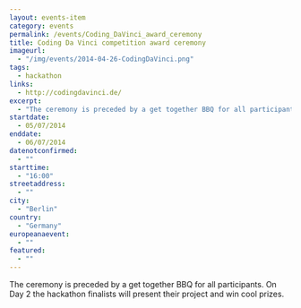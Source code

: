 ```yaml
---
layout: events-item
category: events
permalink: /events/Coding_DaVinci_award_ceremony
title: Coding Da Vinci competition award ceremony
imageurl: 
  - "/img/events/2014-04-26-CodingDaVinci.png"
tags: 
  - hackathon
links:
  - http://codingdavinci.de/
excerpt:
  - "The ceremony is preceded by a get together BBQ for all participants. On Day 2 the hackathon finalists will present their project and win cool prizes."
startdate:
  - 05/07/2014
enddate:
  - 06/07/2014
datenotconfirmed:
  - ""
starttime:
  - "16:00"
streetaddress:
  - ""
city:
  - "Berlin"
country:
  - "Germany"
europeanaevent:
  - ""
featured:
  - ""
---
```


The ceremony is preceded by a get together BBQ for all participants. On Day 2 the hackathon finalists will present their project and win cool prizes.
